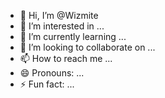 - 👋 Hi, I’m @Wizmite
- 👀 I’m interested in ...
- 🌱 I’m currently learning ...
- 💞️ I’m looking to collaborate on ...
- 📫 How to reach me ...
- 😄 Pronouns: ...
- ⚡ Fun fact: ...

<!---
Wizmite/Wizmite is a ✨ special ✨ repository because its `README.md` (this file) appears on your GitHub profile.
You can click the Preview link to take a look at your changes.
--->
